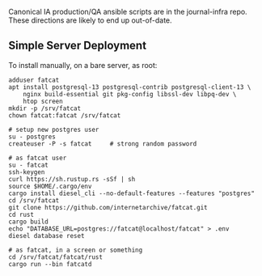 
Canonical IA production/QA ansible scripts are in the journal-infra repo. These
directions are likely to end up out-of-date.

## Simple Server Deployment

To install manually, on a bare server, as root:

    adduser fatcat
    apt install postgresql-13 postgresql-contrib postgresql-client-13 \
        nginx build-essential git pkg-config libssl-dev libpq-dev \
        htop screen
    mkdir -p /srv/fatcat
    chown fatcat:fatcat /srv/fatcat

    # setup new postgres user
    su - postgres
    createuser -P -s fatcat     # strong random password

    # as fatcat user
    su - fatcat
    ssh-keygen
    curl https://sh.rustup.rs -sSf | sh
    source $HOME/.cargo/env
    cargo install diesel_cli --no-default-features --features "postgres"
    cd /srv/fatcat
    git clone https://github.com/internetarchive/fatcat.git
    cd rust
    cargo build
    echo "DATABASE_URL=postgres://fatcat@localhost/fatcat" > .env
    diesel database reset

    # as fatcat, in a screen or something
    cd /srv/fatcat/fatcat/rust
    cargo run --bin fatcatd
